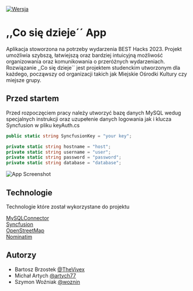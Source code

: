 
[![Wersja](https://img.shields.io/badge/Wersja-1.0-brightgreen)](https://github.com/TheVivex/HackWR2023)
# ,,Co się dzieje´´ App

Aplikacja stoworzona na potrzeby wydarzenia BEST Hacks 2023. Projekt umożliwia szybszą, łatwiejszą oraz bardziej intuicyjną możliwość organizowania oraz komunikowania o przeróżnych wydarzeniach. Rozwiązanie ,,Co się dzieje´´ jest projektem studenckim utworzonym dla każdego, począwszy od organizacji takich jak Miejskie Ośrodki Kultury czy miejsze grupy.


## Przed startem
Przed rozpoczęciem pracy należy utworzyć bazę danych MySQL wedug specjalnych instrukcji oraz uzupełenie danych logowania jak i klucza Syncfusion w pliku keyAuth.cs

```c#
public static string SyncfusionKey = "your key";

private static string hostname = "host";
private static string username = "user";
private static string password = "password";
private static string database = "database";

```


![App Screenshot](https://i.imgur.com/sr6TCeu.png)


## Technologie

Technologie które został wykorzystane do projektu

[MySQLConnector](https://mysqlconnector.net/)\
[Syncfusion](https://www.syncfusion.com/)\
[OpenStreetMap](https://www.openstreetmap.org/)\
[Nominatim](https://nominatim.org/)


## Autorzy

- Bartosz Brzostek [@TheVivex](https://github.com/TheVivex)
- Michał Artych [@artych77](https://github.com/artych77)
- Szymon Woźniak [@woznin](https://github.com/woznin)
